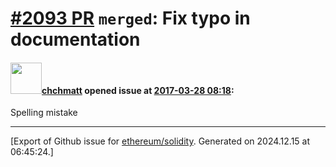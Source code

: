# [\#2093 PR](https://github.com/ethereum/solidity/pull/2093) `merged`: Fix typo in documentation

#### <img src="https://avatars.githubusercontent.com/u/2180451?v=4" width="50">[chchmatt](https://github.com/chchmatt) opened issue at [2017-03-28 08:18](https://github.com/ethereum/solidity/pull/2093):

Spelling mistake




-------------------------------------------------------------------------------



[Export of Github issue for [ethereum/solidity](https://github.com/ethereum/solidity). Generated on 2024.12.15 at 06:45:24.]
